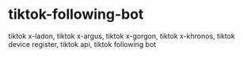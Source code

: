 # tiktok-following-bot
tiktok x-ladon, tiktok x-argus, tiktok x-gorgon, tiktok x-khronos, tiktok device register, tiktok api, tiktok following bot
